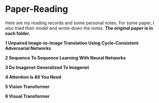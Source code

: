 # Paper-Reading
Here are my reading records and some personal notes. For some paper, I also tried their model and wrote down the notes.
**The original paper is in each folder.**

**1 Unpaired Image-to-Image Translation Using Cycle-Consistent Adversarial Networks**

**2 Sequence To Sequence Learning With Neural Networks**

**3 Do Imagenet Generalized To Imagenet**

**4 Attention Is All You Need**

**5 Vision Transformer**

**6 Visual Transformer**
